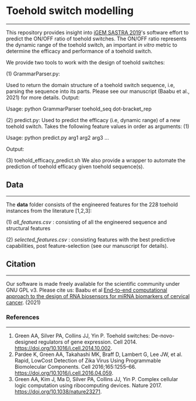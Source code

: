 # Toehold switch modelling
---
This repository provides insight into [iGEM SASTRA 2019](https://2019.igem.org/Team:SASTRA_Thanjavur)'s software effort to predict the ON/OFF ratio of toehold switches. The ON/OFF ratio represents the dynamic range of the toehold switch, an important *in vitro* metric to determine the efficacy and performance of a toehold switch.

We provide two tools to work with the design of toehold switches:

(1) GrammarParser.py:

Used to return the domain structure of a toehold switch sequence, i.e, parsing the sequence into its parts. Please see our manuscript (Baabu et al., 2021) for more details. 
Output:

Usage: 
python GrammarParser toehold_seq dot-bracket_rep

(2) predict.py:
Used to predict the efficacy (i.e, dynamic range) of a new toehold switch. Takes the following feature values in order as arguments:
(1) 

Usage:
 python predict.py arg1 arg2 arg3 ...

Output: 

(3) toehold_efficacy_predict.sh
We also provide a wrapper to automate the prediction of toehold efficacy given toehold sequence(s).


## Data
---
The **data** folder consists of the engineered features for the 228 toehold instances from the literature [1,2,3]: 

(1) *all_features.csv* : consisting of all the engineered sequence and structural features

(2) *selected_features.csv* : consisting features with the best predictive capabilities, post feature-selection (see our manuscript for details).

## Citation 
---
Our software is made freely available for the scientific community under GNU GPL v3. Please cite us:
Baabu et al [End-to-end computational approach to the design of RNA biosensors for miRNA biomarkers of cervical cancer](https://doi.org/10.1101/2021.07.09.451282). (2021) 

### References
---
1. Green AA, Silver PA, Collins JJ, Yin P. Toehold switches: De-novo-designed regulators of gene expression. Cell 2014. https://doi.org/10.1016/j.cell.2014.10.002. 
2.  Pardee K, Green AA, Takahashi MK, Braff D, Lambert G, Lee JW, et al. Rapid, LowCost Detection of Zika Virus Using Programmable Biomolecular Components. Cell
2016;165:1255–66. https://doi.org/10.1016/j.cell.2016.04.059.
3. Green AA, Kim J, Ma D, Silver PA, Collins JJ, Yin P. Complex cellular logic computation using ribocomputing devices. Nature 2017. https://doi.org/10.1038/nature23271.

